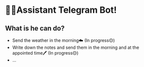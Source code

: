 # 👨‍💼Assistant Telegram Bot!

## What is he can do?

 - Send the weather in the morning☁️ (In progress🟡)
 - Write down the notes and send them in the morning and at the appointed time🖊️ (In progress🟡)
 - ...